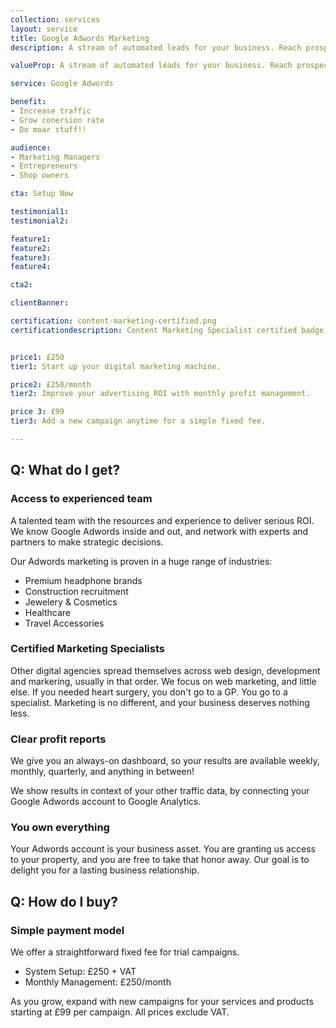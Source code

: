 ```yaml
---
collection: services
layout: service
title: Google Adwords Marketing
description: A stream of automated leads for your business. Reach prospects the moment they search for your service or product, on the most powerful ad platform in the world.

valueProp: A stream of automated leads for your business. Reach prospects the moment they search for your service or product, on the most powerful ad platform in the world.

service: Google Adwords

benefit:
- Increase traffic
- Grow conersion rate
- Do moar stuff!!

audience:
- Marketing Managers
- Entrepreneurs
- Shop owners

cta: Setup Now

testimonial1:
testimonial2:

feature1:
feature2:
feature3:
feature4:

cta2:

clientBanner:

certification: content-marketing-certified.png
certificationdescription: Content Marketing Specialist certified badge


price1: £250
tier1: Start up your digital marketing machine.

price2: £250/month
tier2: Improve your advertising ROI with monthly profit management.

price 3: £99
tier3: Add a new campaign anytime for a simple fixed fee.

---
```

## Q: What do I get?

### Access to experienced team
A talented team with the resources and experience to deliver serious ROI. We know Google Adwords inside and out, and network with experts and partners to make strategic decisions.

Our Adwords marketing is proven in a huge range of industries:

- Premium headphone brands
- Construction recruitment
- Jewelery & Cosmetics
- Healthcare
- Travel Accessories

### Certified Marketing Specialists
Other digital agencies spread themselves across web design, development and markering, usually in that order. We focus on web marketing, and little else. If you needed heart surgery, you don't go to a GP. You go to a specialist. Marketing is no different, and your business deserves nothing less.

### Clear profit reports
We give you an always-on dashboard, so your results are available weekly, monthly, quarterly, and anything in between!

We show results in context of your other traffic data, by connecting your Google Adwords account to Google Analytics.

### You own everything
Your Adwords account is your business asset. You are granting us access to your property, and you are free to take that honor away. Our goal is to delight you for a lasting business relationship.

## Q: How do I buy?

### Simple payment model
We offer a straightforward fixed fee for trial campaigns.

- System Setup: £250 + VAT
- Monthly Management: £250/month

As you grow, expand with new campaigns for your services and products starting at £99 per campaign. All prices exclude VAT.